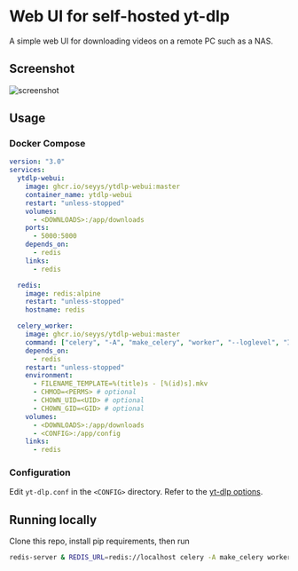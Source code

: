 # Web UI for self-hosted yt-dlp

A simple web UI for downloading videos on a remote PC such as a NAS.

## Screenshot

![screenshot](https://user-images.githubusercontent.com/115355216/230538687-a947e6f6-2d27-4e51-afb6-17d3e799ca4a.png)

## Usage

### Docker Compose

```yaml
version: "3.0"
services:
  ytdlp-webui:
    image: ghcr.io/seyys/ytdlp-webui:master
    container_name: ytdlp-webui
    restart: "unless-stopped"
    volumes:
      - <DOWNLOADS>:/app/downloads
    ports:
      - 5000:5000
    depends_on:
      - redis
    links:
      - redis

  redis:
    image: redis:alpine
    restart: "unless-stopped"
    hostname: redis

  celery_worker:
    image: ghcr.io/seyys/ytdlp-webui:master
    command: ["celery", "-A", "make_celery", "worker", "--loglevel", "INFO"]
    depends_on:
      - redis
    restart: "unless-stopped"
    environment:
      - FILENAME_TEMPLATE=%(title)s - [%(id)s].mkv
      - CHMOD=<PERMS> # optional
      - CHOWN_UID=<UID> # optional
      - CHOWN_GID=<GID> # optional
    volumes:
      - <DOWNLOADS>:/app/downloads
      - <CONFIG>:/app/config
    links:
      - redis
```

### Configuration

Edit `yt-dlp.conf` in the `<CONFIG>` directory. Refer to the [yt-dlp options](https://github.com/yt-dlp/yt-dlp#usage-and-options).

## Running locally

Clone this repo, install pip requirements, then run

```bash
redis-server & REDIS_URL=redis://localhost celery -A make_celery worker --loglevel INFO & REDIS_URL=redis://localhost flask --app ytdlp_frontend run
```
